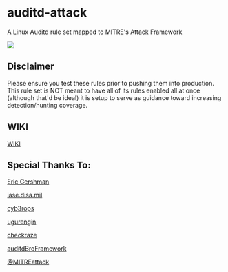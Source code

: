 # auditd-attack
A Linux Auditd rule set mapped to MITRE's Attack Framework

![](https://github.com/bfuzzy/auditd-attack/blob/master/attack_map.png) 

## Disclaimer

Please ensure you test these rules prior to pushing them into production. This rule set is NOT meant to have all of its rules enabled all at once (although that'd be ideal) it is setup to serve as guidance toward increasing detection/hunting coverage. 

## WIKI

[WIKI](https://github.com/bfuzzy/auditd-attack/wiki/Audit-Event-Fields)


## Special Thanks To:

[Eric Gershman](https://github.com/EricGershman/auditd-examples)

[iase.disa.mil](https://iase.disa.mil/stigs/os/unix-linux/Pages/red-hat.aspx)

[cyb3rops](https://gist.github.com/Neo23x0/9fe88c0c5979e017a389b90fd19ddfee)

[ugurengin](https://gist.github.com/ugurengin/4d37ee83e87bc44291f8ae87a00504cd)

[checkraze](https://github.com/checkraze/auditd-rules/blob/master/auditd.rules)

[auditdBroFramework](https://github.com/set-element/auditdBroFramework/blob/master/system_config/audit.rules)

[@MITREattack](https://twitter.com/MITREattack)
